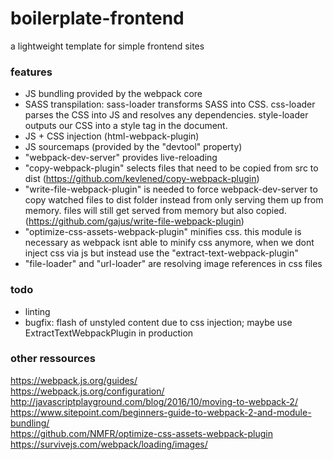 # boilerplate-frontend

a lightweight template for simple frontend sites


### features

- JS bundling provided by the webpack core
- SASS transpilation: sass-loader transforms SASS into CSS. css-loader parses the CSS into JS and resolves any dependencies. style-loader outputs our CSS into a style tag in the document.
- JS + CSS injection (html-webpack-plugin)
- JS sourcemaps (provided by the "devtool" property)
- "webpack-dev-server" provides live-reloading
- "copy-webpack-plugin" selects files that need to be copied from src to dist (https://github.com/kevlened/copy-webpack-plugin)
- "write-file-webpack-plugin" is needed to force webpack-dev-server to copy watched files to dist folder instead from only serving them up from memory. files will still get served from memory but also copied. (https://github.com/gajus/write-file-webpack-plugin)
- "optimize-css-assets-webpack-plugin" minifies css. this module is necessary as webpack isnt able to minify css anymore, when we dont inject css via js but instead use the "extract-text-webpack-plugin"
- "file-loader" and "url-loader" are resolving image references in css files

### todo

- linting
- bugfix: flash of unstyled content due to css injection; maybe use ExtractTextWebpackPlugin  in production

### other ressources

https://webpack.js.org/guides/  
https://webpack.js.org/configuration/  
http://javascriptplayground.com/blog/2016/10/moving-to-webpack-2/  
https://www.sitepoint.com/beginners-guide-to-webpack-2-and-module-bundling/  
https://github.com/NMFR/optimize-css-assets-webpack-plugin  
https://survivejs.com/webpack/loading/images/